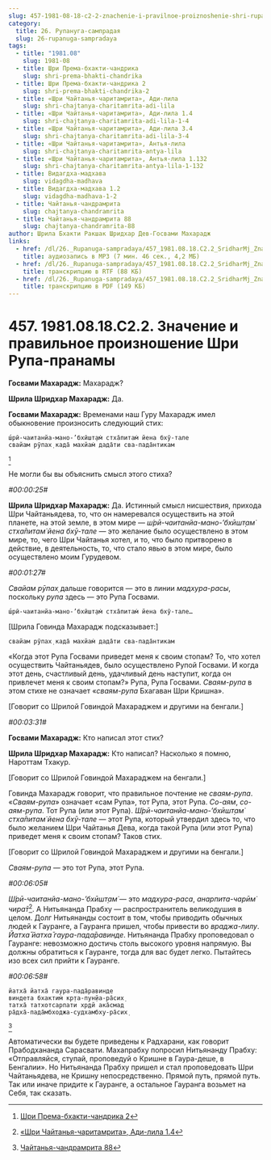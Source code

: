 ```yaml
---
slug: 457-1981-08-18-c2-2-znachenie-i-pravilnoe-proiznoshenie-shri-rupa-pranamy
category:
  title: 26. Рупануга-сампрадая
  slug: 26-rupanuga-sampradaya
tags:
  - title: "1981.08"
    slug: 1981-08
  - title: Шри Према-бхакти-чандрика
    slug: shri-prema-bhakti-chandrika
  - title: Шри Према-бхакти-чандрика 2
    slug: shri-prema-bhakti-chandrika-2
  - title: «Шри Чайтанья-чаритамрита», Ади-лила
    slug: shri-chajtanya-charitamrita-adi-lila
  - title: «Шри Чайтанья-чаритамрита», Ади-лила 1.4
    slug: shri-chajtanya-charitamrita-adi-lila-1-4
  - title: «Шри Чайтанья-чаритамрита», Ади-лила 3.4
    slug: shri-chajtanya-charitamrita-adi-lila-3-4
  - title: «Шри Чайтанья-чаритамрита», Антья-лила
    slug: shri-chajtanya-charitamrita-antya-lila
  - title: «Шри Чайтанья-чаритамрита», Антья-лила 1.132
    slug: shri-chajtanya-charitamrita-antya-lila-1-132
  - title: Видагдха-мадхава
    slug: vidagdha-madhava
  - title: Видагдха-мадхава 1.2
    slug: vidagdha-madhava-1-2
  - title: Чайтанья-чандрамрита
    slug: chajtanya-chandramrita
  - title: Чайтанья-чандрамрита 88
    slug: chajtanya-chandramrita-88
author: Шрила Бхакти Ракшак Шридхар Дев-Госвами Махарадж
links:
  - href: /dl/26._Rupanuga-sampradaya/457_1981.08.18.C2.2_SridharMj_Znachenie_i_pravilnoe_proiznoshenie_Shri_Rupa-pranamy.mp3
    title: аудиозапись в MP3 (7 мин. 46 сек., 4,2 МБ)
  - href: /dl/26._Rupanuga-sampradaya/457_1981.08.18.C2.2_SridharMj_Znachenie_i_pravilnoe_proiznoshenie_Shri_Rupa-pranamy.rtf
    title: транскрипцию в RTF (88 КБ)
  - href: /dl/26._Rupanuga-sampradaya/457_1981.08.18.C2.2_SridharMj_Znachenie_i_pravilnoe_proiznoshenie_Shri_Rupa-pranamy.pdf
    title: транскрипцию в PDF (149 КБ)
---
```


# 457. 1981.08.18.C2.2. Значение и правильное произношение Шри Рупа-пранамы

**Госвами Махарадж:** Махарадж?

**Шрила Шридхар Махарадж:** Да.

**Госвами Махарадж:** Временами наш Гуру Махарадж имел обыкновение произносить следующий стих:

    ш́рӣ-чаитанйа-мано-’бхӣшт̣ам̇ стха̄питам̇ йена бхӯ-тале
    свайам рӯпах̣ када̄ махйам̇ дада̄ти сва-пада̄нтикам
[^_ftn1]

Не могли бы вы объяснить смысл этого стиха?

*#00:00:25#*

**Шрила Шридхар Махарадж:** Да. Истинный смысл нисшествия, прихода Шри Чайтаньядева, то, что он намеревался осуществить на этой планете, на этой земле, в этом мире — *ш́рӣ-чаитанйа-мано-’бхӣшт̣ам̇ стха̄питам̇ йена бхӯ-тале* — это желание было осуществлено в этом мире, то, чего Шри Чайтанья хотел, и то, что было притворено в действие, в деятельность, то, что стало явью в этом мире, было осуществлено моим Гурудевом.

*#00:01:27#*

*Свайам рӯпах̣* дальше говорится — это в линии *мадхура-расы*, поскольку *рупа* здесь — это Рупа Госвами.

    ш́рӣ-чаитанйа-мано-’бхӣшт̣ам̇ стха̄питам̇ йена бхӯ-тале…

[Шрила Говинда Махарадж подсказывает:]

    свайам рӯпах̣ када̄ махйам̇ дада̄ти сва-пада̄нтикам

«Когда этот Рупа Госвами приведет меня к своим стопам? То, что хотел осуществить Чайтаньядев, было осуществлено Рупой Госвами. И когда этот день, счастливый день, удачливый день наступит, когда он привлечет меня к своим стопам?» Рупа, Рупа Госвами. *Сваям-рупа* в этом стихе не означает «*сваям-рупа* Бхагаван Шри Кришна».

[Говорит со Шрилой Говиндой Махараджем и другими на бенгали.]

*#00:03:31#*

**Госвами Махарадж:** Кто написал этот стих?

**Шрила Шридхар Махарадж:** Кто написал? Насколько я помню, Нароттам Тхакур.

[Говорит со Шрилой Говиндой Махараджем на бенгали.]

Говинда Махарадж говорит, что правильное почтение не *сваям-рупа*. «*Сваям-рупа*» означает «сам Рупа», тот Рупа, этот Рупа. *Со-аям*, *со-аям-рупа*. Тот Рупа (или этот Рупа). *Ш́рӣ-чаитанйа-мано-’бхӣшт̣ам̇ стха̄питам̇ йена бхӯ-тале* — этот Рупа, который утвердил здесь то, что было желанием Шри Чайтанья Дева, когда такой Рупа (или этот Рупа) приведет меня к своим стопам? Таков стих.

[Говорит со Шрилой Говиндой Махараджем и другими на бенгали.]

*Сваям-рупа* — это тот Рупа, этот Рупа.

*#00:06:05#*

*Ш́рӣ-чаитанйа-мано-’бхӣшт̣ам̇* — это *мадхура-раса*, *анарпита-чарӣм̇ чира̄т*[^_ftn2]. А Нитьянанда Прабху — распространитель великодушия в целом. Долг Нитьянанды состоит в том, чтобы приводить обычных людей к Гауранге, а Гауранга пришел, чтобы привести во *враджа-лилу*. *Йатха̄ йатха̄ гаура-пада̄равинде*. Нитьянанда Прабху проповедовал о Гауранге: невозможно достичь столь высокого уровня напрямую. Вы должны обратиться к Гауранге, тогда для вас будет легко. Пытайтесь изо всех сил прийти к Гауранге.

*#00:06:58#*

    йатха̄ йатха̄ гаура-пада̄равинде
    виндета бхактим̇ кр̣та-пун̣йа-ра̄сих̣
    татха̄ татхотсарпати хр̣дй ака̄смад
    ра̄дха̄-пада̄мбходжа-судхамбху-ра̄сих̣
[^_ftn3]

Автоматически вы будете приведены к Радхарани, как говорит Прабодхананда Сарасвати. Махапрабху попросил Нитьянанду Прабху: «Отправляйся, ступай, проповедуй о Кришне в Гаура-деше, в Бенгалии». Но Нитьянанда Прабху пришел и стал проповедовать Шри Чайтаньядева, не Кришну непосредственно. Прямой путь, прямой путь. Так или иначе придите к Гауранге, а остальное Гауранга возьмет на Себя, так сказать.



[^_ftn1]: [Шри Према-бхакти-чандрика 2](../notes/shri-prema-bhakti-chandrika/shri-prema-bhakti-chandrika-2.md)

[^_ftn2]: [«Шри Чайтанья-чаритамрита», Ади-лила 1.4](../notes/shri-chajtanya-charitamrita-adi-lila/shri-chajtanya-charitamrita-adi-lila-1-4.md)

[^_ftn3]: [Чайтанья-чандрамрита 88](../notes/chajtanya-chandramrita/chajtanya-chandramrita-88.md)
